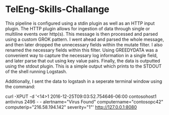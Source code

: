 # TelEng-Skills-Challange
This pipeline is configured using a stdin plugin as well as an HTTP input plugin. The HTTP plugin allows for ingestion of data through single or multiline events over http(s). 
This message is then processed and parsed using a custom GROK pattern. I went ahead and parsed the whole message, and then later dropped the unnecessary fields within the mutate filter.
I also renamed the necessary fields within this filter. Using GREEDYDATA was a convenient way to capture the necessary log information in a single field, and later parse that out using key value pairs.
Finally, the data is outputted using the stdout plugin. This is a simple output which prints to the STDOUT of the shell running Logstash.

Additionally, I sent the data to logstash in a seperate terminal window using the command:

curl -XPUT -d '<14>1 2016-12-25T09:03:52.754646-06:00 contosohost1 antivirus 2496 - - alertname="Virus Found" computername="contosopc42" computerip="216.58.194.142" severity="1"' http://127.0.0.1:8080
